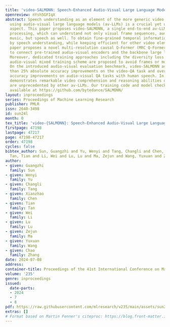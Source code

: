```yaml
---
title: 'video-SALMONN: Speech-Enhanced Audio-Visual Large Language Models'
openreview: nYsh5GFIqX
abstract: Speech understanding as an element of the more generic video understanding
  using audio-visual large language models (av-LLMs) is a crucial yet understudied
  aspect. This paper proposes video-SALMONN, a single end-to-end av-LLM for video
  processing, which can understand not only visual frame sequences, audio events and
  music, but speech as well. To obtain fine-grained temporal information required
  by speech understanding, while keeping efficient for other video elements, this
  paper proposes a novel multi-resolution causal Q-Former (MRC Q-Former) structure
  to connect pre-trained audio-visual encoders and the backbone large language model.
  Moreover, dedicated training approaches including the diversity loss and the unpaired
  audio-visual mixed training scheme are proposed to avoid frames or modality dominance.
  On the introduced audio-visual evaluation benchmark, video-SALMONN achieves more
  than 25% absolute accuracy improvements on the video-QA task and over 30% absolute
  accuracy improvements on audio-visual QA tasks with human speech. In addition, video-SALMONN
  demonstrates remarkable video comprehension and reasoning abilities on tasks that
  are unprecedented by other av-LLMs. Our training code and model checkpoints are
  available at https://github.com/bytedance/SALMONN/
layout: inproceedings
series: Proceedings of Machine Learning Research
publisher: PMLR
issn: 2640-3498
id: sun24l
month: 0
tex_title: 'video-{SALMONN}: Speech-Enhanced Audio-Visual Large Language Models'
firstpage: 47198
lastpage: 47217
page: 47198-47217
order: 47198
cycles: false
bibtex_author: Sun, Guangzhi and Yu, Wenyi and Tang, Changli and Chen, Xianzhao and
  Tan, Tian and Li, Wei and Lu, Lu and Ma, Zejun and Wang, Yuxuan and Zhang, Chao
author:
- given: Guangzhi
  family: Sun
- given: Wenyi
  family: Yu
- given: Changli
  family: Tang
- given: Xianzhao
  family: Chen
- given: Tian
  family: Tan
- given: Wei
  family: Li
- given: Lu
  family: Lu
- given: Zejun
  family: Ma
- given: Yuxuan
  family: Wang
- given: Chao
  family: Zhang
date: 2024-07-08
address:
container-title: Proceedings of the 41st International Conference on Machine Learning
volume: '235'
genre: inproceedings
issued:
  date-parts:
  - 2024
  - 7
  - 8
pdf: https://raw.githubusercontent.com/mlresearch/v235/main/assets/sun24l/sun24l.pdf
extras: []
# Format based on Martin Fenner's citeproc: https://blog.front-matter.io/posts/citeproc-yaml-for-bibliographies/
---
```

